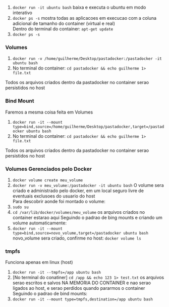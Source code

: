 1. `docker run -it ubuntu bash` baixa e executa o ubuntu em modo interativo  
2. `docker ps -s` mostra todas as aplicacoes em execucao com a coluna adicional de tamanho do container (virtual e real)  
Dentro do terminal do container: `apt-get update`  
3. `docker ps -s` 


### Volumes
1. `docker run -v /home/guilherme/Desktop/pastadocker:/pastadocker -it ubuntu bash`
2. No terminal do container: `cd pastadocker && echo guilherme 1> file.txt`  

Todos os arquivos criados dentro da pastadocker no container serao persistidos no host


### Bind Mount
Faremos a mesma coisa feita em Volumes
1. `docker run -it --mount type=bind,source=/home/guilherme/Desktop/pastadocker,target=/pastadocker ubuntu bash`
2. No terminal do container: `cd pastadocker && echo guilherme 1> file.txt`  

Todos os arquivos criados dentro da pastadocker no container serao persistidos no host


### Volumes Gerenciados pelo Docker
1. `docker volume create meu_volume`
2. `docker run -v meu_volume:/pastadocker -it ubuntu bash` O volume sera criado e administrado pelo docker, em um local seguro livre de eventuais exclusoes do usuario do host  
Para descobrir aonde foi montado o volume:
1. `sudo su`
2. `cd /var/lib/docker/volumes/meu_volume` os arquivos criados no container estarao aqui
Seguindo o padrao de bing mounts e criando um volume automaticamente:
1. `docker run -it --mount type=bind,source=novo_volume,target=/pastadocker ubuntu bash` novo_volume sera criado, confirme no host: `docker volume ls`


### tmpfs
Funciona apenas em linux (host)
1. `docker run -it --tmpfs=/app ubuntu bash`
2. [No terminal do conatiner] `cd /app && echo 123 1> test.txt` os arquivos serao escritos e salvos NA MEMORIA DO CONTAINER e nao serao ligados ao host, e serao perdidos quando pararmos o container  
Seguindo o padrao de bind mounts:
1. `docker run -it --mount type=tmpfs,destination=/app ubuntu bash`